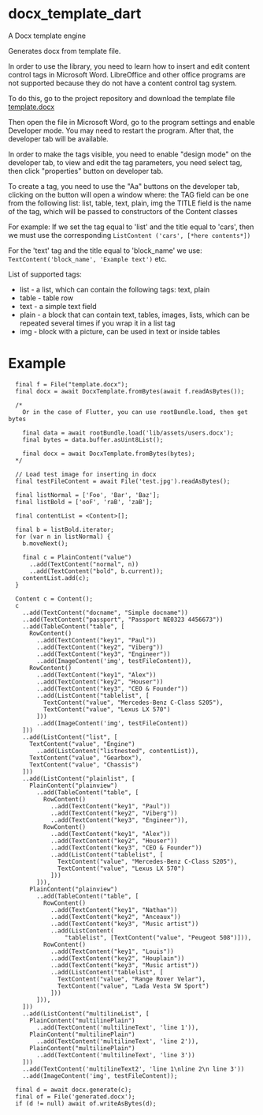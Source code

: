 # docx_template_dart
A Docx template engine

Generates docx from template file.

In order to use the library, you need to learn how to insert and edit content control tags in Microsoft Word.
LibreOffice and other office programs are not supported because they do not have a content control tag system.

To do this, go to the project repository and download the template file [template.docx](https://github.com/PavelS0/docx_template_dart/blob/master/template.docx)

Then open the file in Microsoft Word, go to the program settings and enable Developer mode. You may need to restart the program. After that, the developer tab will be available.

In order to make the tags visible, you need to enable "design mode" on the developer tab, to view and edit the tag parameters, you need select tag, then click "properties" button on developer tab.

To create a tag, you need to use the "Aa" buttons on the developer tab, clicking on the button will open a window where:
the TAG field can be one from the following list: list, table, text, plain, img
the TITLE field is the name of the tag, which will be passed to constructors of the Content classes

For example:
If we set the tag equal to 'list' and the title equal to 'cars', then we must use the corresponding 
```ListContent ('cars', [*here contents*])```

For the 'text' tag and the title equal to 'block_name' we use:
```TextContent('block_name', 'Example text')```
etc.


List of supported tags:
+ list - a list, which can contain the following tags: text, plain
+ table - table row
+ text - a simple text field
+ plain - a block that can contain text, tables, images, lists, which can be repeated several times if you wrap it in a list tag
+ img - block with a picture, can be used in text or inside tables


# Example

```
  final f = File("template.docx");
  final docx = await DocxTemplate.fromBytes(await f.readAsBytes());

  /* 
    Or in the case of Flutter, you can use rootBundle.load, then get bytes
    
    final data = await rootBundle.load('lib/assets/users.docx');
    final bytes = data.buffer.asUint8List();

    final docx = await DocxTemplate.fromBytes(bytes);
  */

  // Load test image for inserting in docx
  final testFileContent = await File('test.jpg').readAsBytes();

  final listNormal = ['Foo', 'Bar', 'Baz'];
  final listBold = ['ooF', 'raB', 'zaB'];

  final contentList = <Content>[];

  final b = listBold.iterator;
  for (var n in listNormal) {
    b.moveNext();

    final c = PlainContent("value")
      ..add(TextContent("normal", n))
      ..add(TextContent("bold", b.current));
    contentList.add(c);
  }

  Content c = Content();
  c
    ..add(TextContent("docname", "Simple docname"))
    ..add(TextContent("passport", "Passport NE0323 4456673"))
    ..add(TableContent("table", [
      RowContent()
        ..add(TextContent("key1", "Paul"))
        ..add(TextContent("key2", "Viberg"))
        ..add(TextContent("key3", "Engineer"))
        ..add(ImageContent('img', testFileContent)),
      RowContent()
        ..add(TextContent("key1", "Alex"))
        ..add(TextContent("key2", "Houser"))
        ..add(TextContent("key3", "CEO & Founder"))
        ..add(ListContent("tablelist", [
          TextContent("value", "Mercedes-Benz C-Class S205"),
          TextContent("value", "Lexus LX 570")
        ]))
        ..add(ImageContent('img', testFileContent))
    ]))
    ..add(ListContent("list", [
      TextContent("value", "Engine")
        ..add(ListContent("listnested", contentList)),
      TextContent("value", "Gearbox"),
      TextContent("value", "Chassis")
    ]))
    ..add(ListContent("plainlist", [
      PlainContent("plainview")
        ..add(TableContent("table", [
          RowContent()
            ..add(TextContent("key1", "Paul"))
            ..add(TextContent("key2", "Viberg"))
            ..add(TextContent("key3", "Engineer")),
          RowContent()
            ..add(TextContent("key1", "Alex"))
            ..add(TextContent("key2", "Houser"))
            ..add(TextContent("key3", "CEO & Founder"))
            ..add(ListContent("tablelist", [
              TextContent("value", "Mercedes-Benz C-Class S205"),
              TextContent("value", "Lexus LX 570")
            ]))
        ])),
      PlainContent("plainview")
        ..add(TableContent("table", [
          RowContent()
            ..add(TextContent("key1", "Nathan"))
            ..add(TextContent("key2", "Anceaux"))
            ..add(TextContent("key3", "Music artist"))
            ..add(ListContent(
                "tablelist", [TextContent("value", "Peugeot 508")])),
          RowContent()
            ..add(TextContent("key1", "Louis"))
            ..add(TextContent("key2", "Houplain"))
            ..add(TextContent("key3", "Music artist"))
            ..add(ListContent("tablelist", [
              TextContent("value", "Range Rover Velar"),
              TextContent("value", "Lada Vesta SW Sport")
            ]))
        ])),
    ]))
    ..add(ListContent("multilineList", [
      PlainContent("multilinePlain")
        ..add(TextContent('multilineText', 'line 1')),
      PlainContent("multilinePlain")
        ..add(TextContent('multilineText', 'line 2')),
      PlainContent("multilinePlain")
        ..add(TextContent('multilineText', 'line 3'))
    ]))
    ..add(TextContent('multilineText2', 'line 1\nline 2\n line 3'))
    ..add(ImageContent('img', testFileContent));

  final d = await docx.generate(c);
  final of = File('generated.docx');
  if (d != null) await of.writeAsBytes(d);
```